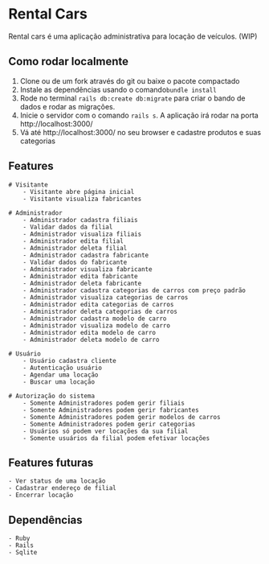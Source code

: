 # Rental Cars
Rental cars é uma aplicação administrativa para locação de veículos. (WIP)

##  Como rodar localmente
1. Clone ou de um fork através do git ou baixe o pacote compactado
2. Instale as dependências usando o comando`bundle install`
3. Rode no terminal `rails db:create db:migrate` para criar o bando de dados e rodar as migrações.
4. Inicie o servidor com o comando `rails s`. A aplicação irá rodar na porta http://localhost:3000/ 
5. Vá até http://localhost:3000/ no seu browser e cadastre produtos e suas categorias


## Features
    # Visitante
        - Visitante abre página inicial
        - Visitante visualiza fabricantes
    
    # Administrador
        - Administrador cadastra filiais
        - Validar dados da filial
        - Administrador visualiza filiais
        - Administrador edita filial
        - Administrador deleta filial
        - Administrador cadastra fabricante
        - Validar dados do fabricante
        - Administrador visualiza fabricante
        - Administrador edita fabricante
        - Administrador deleta fabricante
        - Administrador cadastra categorias de carros com preço padrão
        - Administrador visualiza categorias de carros
        - Administrador edita categorias de carros
        - Administrador deleta categorias de carros
        - Administrador cadastra modelo de carro
        - Administrador visualiza modelo de carro
        - Administrador edita modelo de carro
        - Administrador deleta modelo de carro

    # Usuário
        - Usuário cadastra cliente  
        - Autenticação usuário
        - Agendar uma locação
        - Buscar uma locação

    # Autorização do sistema
        - Somente Administradores podem gerir filiais
        - Somente Administradores podem gerir fabricantes    
        - Somente Administradores podem gerir modelos de carros
        - Somente Administradores podem gerir categorias
        - Usuários só podem ver locações da sua filial
        - Somente usuários da filial podem efetivar locações



  
  ## Features futuras
    - Ver status de uma locação
    - Cadastrar endereço de filial
    - Encerrar locação

## Dependências
    - Ruby
    - Rails
    - Sqlite
































